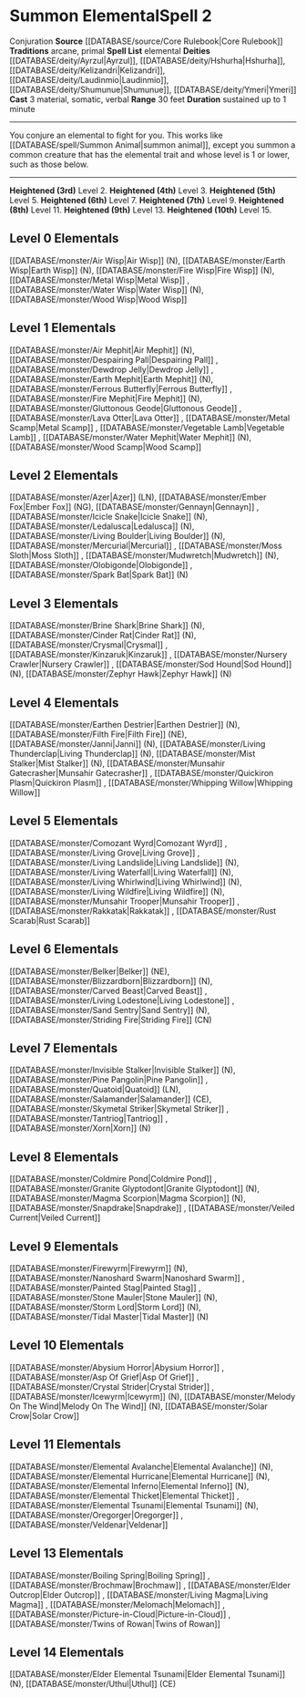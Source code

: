 ﻿---
actions: '[three-actions]'
component:
- Material
- Somatic
- Verbal
deity:
- '[[DATABASE/deity/Ayrzul|Ayrzul]]'
- '[[DATABASE/deity/Ayrzul|Ayrzul]]'
- '[[DATABASE/deity/Hshurha|Hshurha]]'
- '[[DATABASE/deity/Hshurha|Hshurha]]'
- '[[DATABASE/deity/Kelizandri|Kelizandri]]'
- '[[DATABASE/deity/Kelizandri|Kelizandri]]'
- '[[DATABASE/deity/Laudinmio|Laudinmio]]'
- '[[DATABASE/deity/Shumunue|Shumunue]]'
- '[[DATABASE/deity/Ymeri|Ymeri]]'
- '[[DATABASE/deity/Ymeri|Ymeri]]'
duration: sustained up to 1 minute
heighten: 3rd, 4th, 5th, 6th, 7th, 8th, 9th, 10th
heighten_level: 2, 3, 4, 5, 6, 7, 8, 9, 10
id: '320'
level: '2'
name: Summon Elemental
range: 30 feet
rarity: Common
school: Conjuration
source: '[[DATABASE/source/Core Rulebook|Core Rulebook]]'
tradition:
- Arcane
- Primal
- Elemental
trait:
- '[[DATABASE/trait/Conjuration|Conjuration]]'
type: Spell

---
# Summon Elemental<span class="item-type">Spell 2</span>

<span class="item-trait">Conjuration</span>
**Source** [[DATABASE/source/Core Rulebook|Core Rulebook]] 
**Traditions** arcane, primal
**Spell List** elemental
**Deities** [[DATABASE/deity/Ayrzul|Ayrzul]], [[DATABASE/deity/Hshurha|Hshurha]], [[DATABASE/deity/Kelizandri|Kelizandri]], [[DATABASE/deity/Laudinmio|Laudinmio]], [[DATABASE/deity/Shumunue|Shumunue]], [[DATABASE/deity/Ymeri|Ymeri]]
**Cast** <span class="action-icon">3</span> material, somatic, verbal
**Range** 30 feet
**Duration** sustained up to 1 minute

---
You conjure an elemental to fight for you. This works like [[DATABASE/spell/Summon Animal|summon animal]], except you summon a common creature that has the elemental trait and whose level is 1 or lower, such as those below.

---
**Heightened (3rd)** Level 2.
**Heightened (4th)** Level 3.
**Heightened (5th)** Level 5.
**Heightened (6th)** Level 7.
**Heightened (7th)** Level 9.
**Heightened (8th)** Level 11.
**Heightened (9th)** Level 13.
**Heightened (10th)** Level 15.

## Level 0 Elementals

[[DATABASE/monster/Air Wisp|Air Wisp]] (N), [[DATABASE/monster/Earth Wisp|Earth Wisp]] (N), [[DATABASE/monster/Fire Wisp|Fire Wisp]] (N), [[DATABASE/monster/Metal Wisp|Metal Wisp]] , [[DATABASE/monster/Water Wisp|Water Wisp]] (N), [[DATABASE/monster/Wood Wisp|Wood Wisp]]

## Level 1 Elementals

[[DATABASE/monster/Air Mephit|Air Mephit]] (N), [[DATABASE/monster/Despairing Pall|Despairing Pall]] , [[DATABASE/monster/Dewdrop Jelly|Dewdrop Jelly]] , [[DATABASE/monster/Earth Mephit|Earth Mephit]] (N), [[DATABASE/monster/Ferrous Butterfly|Ferrous Butterfly]] , [[DATABASE/monster/Fire Mephit|Fire Mephit]] (N), [[DATABASE/monster/Gluttonous Geode|Gluttonous Geode]] , [[DATABASE/monster/Lava Otter|Lava Otter]] , [[DATABASE/monster/Metal Scamp|Metal Scamp]] , [[DATABASE/monster/Vegetable Lamb|Vegetable Lamb]] , [[DATABASE/monster/Water Mephit|Water Mephit]] (N), [[DATABASE/monster/Wood Scamp|Wood Scamp]]

## Level 2 Elementals

[[DATABASE/monster/Azer|Azer]] (LN), [[DATABASE/monster/Ember Fox|Ember Fox]] (NG), [[DATABASE/monster/Gennayn|Gennayn]] , [[DATABASE/monster/Icicle Snake|Icicle Snake]] (N), [[DATABASE/monster/Ledalusca|Ledalusca]] (N), [[DATABASE/monster/Living Boulder|Living Boulder]] (N), [[DATABASE/monster/Mercurial|Mercurial]] , [[DATABASE/monster/Moss Sloth|Moss Sloth]] , [[DATABASE/monster/Mudwretch|Mudwretch]] (N), [[DATABASE/monster/Olobigonde|Olobigonde]] , [[DATABASE/monster/Spark Bat|Spark Bat]] (N)

## Level 3 Elementals

[[DATABASE/monster/Brine Shark|Brine Shark]] (N), [[DATABASE/monster/Cinder Rat|Cinder Rat]] (N), [[DATABASE/monster/Crysmal|Crysmal]] , [[DATABASE/monster/Kinzaruk|Kinzaruk]] , [[DATABASE/monster/Nursery Crawler|Nursery Crawler]] , [[DATABASE/monster/Sod Hound|Sod Hound]] (N), [[DATABASE/monster/Zephyr Hawk|Zephyr Hawk]] (N)

## Level 4 Elementals

[[DATABASE/monster/Earthen Destrier|Earthen Destrier]] (N), [[DATABASE/monster/Filth Fire|Filth Fire]] (NE), [[DATABASE/monster/Janni|Janni]] (N), [[DATABASE/monster/Living Thunderclap|Living Thunderclap]] (N), [[DATABASE/monster/Mist Stalker|Mist Stalker]] (N), [[DATABASE/monster/Munsahir Gatecrasher|Munsahir Gatecrasher]] , [[DATABASE/monster/Quickiron Plasm|Quickiron Plasm]] , [[DATABASE/monster/Whipping Willow|Whipping Willow]]

## Level 5 Elementals

[[DATABASE/monster/Comozant Wyrd|Comozant Wyrd]] , [[DATABASE/monster/Living Grove|Living Grove]] , [[DATABASE/monster/Living Landslide|Living Landslide]] (N), [[DATABASE/monster/Living Waterfall|Living Waterfall]] (N), [[DATABASE/monster/Living Whirlwind|Living Whirlwind]] (N), [[DATABASE/monster/Living Wildfire|Living Wildfire]] (N), [[DATABASE/monster/Munsahir Trooper|Munsahir Trooper]] , [[DATABASE/monster/Rakkatak|Rakkatak]] , [[DATABASE/monster/Rust Scarab|Rust Scarab]]

## Level 6 Elementals

[[DATABASE/monster/Belker|Belker]] (NE), [[DATABASE/monster/Blizzardborn|Blizzardborn]] (N), [[DATABASE/monster/Carved Beast|Carved Beast]] , [[DATABASE/monster/Living Lodestone|Living Lodestone]] , [[DATABASE/monster/Sand Sentry|Sand Sentry]] (N), [[DATABASE/monster/Striding Fire|Striding Fire]] (CN)

## Level 7 Elementals

[[DATABASE/monster/Invisible Stalker|Invisible Stalker]] (N), [[DATABASE/monster/Pine Pangolin|Pine Pangolin]] , [[DATABASE/monster/Quatoid|Quatoid]] (LN), [[DATABASE/monster/Salamander|Salamander]] (CE), [[DATABASE/monster/Skymetal Striker|Skymetal Striker]] , [[DATABASE/monster/Tantriog|Tantriog]] , [[DATABASE/monster/Xorn|Xorn]] (N)

## Level 8 Elementals

[[DATABASE/monster/Coldmire Pond|Coldmire Pond]] , [[DATABASE/monster/Granite Glyptodont|Granite Glyptodont]] (N), [[DATABASE/monster/Magma Scorpion|Magma Scorpion]] (N), [[DATABASE/monster/Snapdrake|Snapdrake]] , [[DATABASE/monster/Veiled Current|Veiled Current]]

## Level 9 Elementals

[[DATABASE/monster/Firewyrm|Firewyrm]] (N), [[DATABASE/monster/Nanoshard Swarm|Nanoshard Swarm]] , [[DATABASE/monster/Painted Stag|Painted Stag]] , [[DATABASE/monster/Stone Mauler|Stone Mauler]] (N), [[DATABASE/monster/Storm Lord|Storm Lord]] (N), [[DATABASE/monster/Tidal Master|Tidal Master]] (N)

## Level 10 Elementals

[[DATABASE/monster/Abysium Horror|Abysium Horror]] , [[DATABASE/monster/Asp Of Grief|Asp Of Grief]] , [[DATABASE/monster/Crystal Strider|Crystal Strider]] , [[DATABASE/monster/Icewyrm|Icewyrm]] (N), [[DATABASE/monster/Melody On The Wind|Melody On The Wind]] (N), [[DATABASE/monster/Solar Crow|Solar Crow]]

## Level 11 Elementals

[[DATABASE/monster/Elemental Avalanche|Elemental Avalanche]] (N), [[DATABASE/monster/Elemental Hurricane|Elemental Hurricane]] (N), [[DATABASE/monster/Elemental Inferno|Elemental Inferno]] (N), [[DATABASE/monster/Elemental Thicket|Elemental Thicket]] , [[DATABASE/monster/Elemental Tsunami|Elemental Tsunami]] (N), [[DATABASE/monster/Oregorger|Oregorger]] , [[DATABASE/monster/Veldenar|Veldenar]]

## Level 13 Elementals

[[DATABASE/monster/Boiling Spring|Boiling Spring]] , [[DATABASE/monster/Brochmaw|Brochmaw]] , [[DATABASE/monster/Elder Outcrop|Elder Outcrop]] , [[DATABASE/monster/Living Magma|Living Magma]] , [[DATABASE/monster/Melomach|Melomach]] , [[DATABASE/monster/Picture-in-Cloud|Picture-in-Cloud]] , [[DATABASE/monster/Twins of Rowan|Twins of Rowan]]

## Level 14 Elementals

[[DATABASE/monster/Elder Elemental Tsunami|Elder Elemental Tsunami]] (N), [[DATABASE/monster/Uthul|Uthul]] (CE)